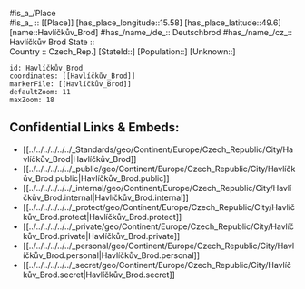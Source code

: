 ﻿---
location: [49.6,15.58] 
mapzoom: [7,12] 
mapmarker: city 
type: City
tags:
- geo/City


SpocWebEntityId: 29767
isDeleted: false
confidential: public

---
#is_a_/Place  
#is_a_ :: [[Place]] 
[has_place_longitude::15.58] 
[has_place_latitude::49.6] 
[name::Havlíčkův_Brod] 
#has_/name_/de_:: Deutschbrod
#has_/name_/cz_:: Havlíčkův Brod
State ::  
Country :: Czech_Rep.] 
[StateId::] 
[Population::] 
[Unknown::] 


```leaflet
id: Havlíčkův_Brod
coordinates: [[Havlíčkův_Brod]] 
markerFile: [[Havlíčkův_Brod]] 
defaultZoom: 11 
maxZoom: 18
```


## Confidential Links & Embeds: 
- [[../../../../../../_Standards/geo/Continent/Europe/Czech_Republic/City/Havlíčkův_Brod|Havlíčkův_Brod]] 
- [[../../../../../../_public/geo/Continent/Europe/Czech_Republic/City/Havlíčkův_Brod.public|Havlíčkův_Brod.public]] 
- [[../../../../../../_internal/geo/Continent/Europe/Czech_Republic/City/Havlíčkův_Brod.internal|Havlíčkův_Brod.internal]] 
- [[../../../../../../_protect/geo/Continent/Europe/Czech_Republic/City/Havlíčkův_Brod.protect|Havlíčkův_Brod.protect]] 
- [[../../../../../../_private/geo/Continent/Europe/Czech_Republic/City/Havlíčkův_Brod.private|Havlíčkův_Brod.private]] 
- [[../../../../../../_personal/geo/Continent/Europe/Czech_Republic/City/Havlíčkův_Brod.personal|Havlíčkův_Brod.personal]] 
- [[../../../../../../_secret/geo/Continent/Europe/Czech_Republic/City/Havlíčkův_Brod.secret|Havlíčkův_Brod.secret]] 
